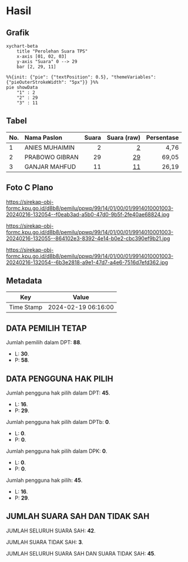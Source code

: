 # Hasil

## Grafik

```mermaid
xychart-beta
    title "Perolehan Suara TPS"
    x-axis [01, 02, 03]
    y-axis "Suara" 0 --> 29
    bar [2, 29, 11]
```

```mermaid
%%{init: {"pie": {"textPosition": 0.5}, "themeVariables": {"pieOuterStrokeWidth": "5px"}} }%%
pie showData
    "1" : 2
    "2" : 29
    "3" : 11
```

## Tabel

| No. | Nama Paslon    | Suara | Suara (raw) | Persentase |
|:--- |:-------------- | -----:| -----------:| ----------:|
| 1   | ANIES MUHAIMIN | 2     | [2][p-1]    | 4,76       |
| 2   | PRABOWO GIBRAN | 29    | [29][p-2]   | 69,05      |
| 3   | GANJAR MAHFUD  | 11    | [11][p-3]   | 26,19      |


[p-1]: https://github.com/gigit-pemilu/pemilu-2024-99-luar-negeri/blob/main/pilpres/hitung-suara/sub/99-luar-negeri/sub/14-beijing-republik-rakyat-tiongkok/sub/01-beijing-republik-rakyat-tiongkok/sub/0001-beijing-republik-rakyat-tiongkok/sub/003-pos-003/sub/paslon-1.txt
[p-2]: https://github.com/gigit-pemilu/pemilu-2024-99-luar-negeri/blob/main/pilpres/hitung-suara/sub/99-luar-negeri/sub/14-beijing-republik-rakyat-tiongkok/sub/01-beijing-republik-rakyat-tiongkok/sub/0001-beijing-republik-rakyat-tiongkok/sub/003-pos-003/sub/paslon-2.txt
[p-3]: https://github.com/gigit-pemilu/pemilu-2024-99-luar-negeri/blob/main/pilpres/hitung-suara/sub/99-luar-negeri/sub/14-beijing-republik-rakyat-tiongkok/sub/01-beijing-republik-rakyat-tiongkok/sub/0001-beijing-republik-rakyat-tiongkok/sub/003-pos-003/sub/paslon-3.txt

## Foto C Plano

https://sirekap-obj-formc.kpu.go.id/d8b8/pemilu/ppwp/99/14/01/00/01/9914010001003-20240216-132054--f0eab3ad-a5b0-47d0-9b5f-2fe40ae68824.jpg

https://sirekap-obj-formc.kpu.go.id/d8b8/pemilu/ppwp/99/14/01/00/01/9914010001003-20240216-132055--864102e3-8392-4e14-b0e2-cbc390ef9b21.jpg

https://sirekap-obj-formc.kpu.go.id/d8b8/pemilu/ppwp/99/14/01/00/01/9914010001003-20240216-132054--6b3e2818-a9e1-47d7-a4e6-7516d7efd362.jpg


## Metadata

| Key        | Value               |
| ---------- | ------------------- |
| Time Stamp | 2024-02-19 06:16:00 |


## DATA PEMILIH TETAP

Jumlah pemilih dalam DPT: **88**.
 * L: **30**.
 * P: **58**.

## DATA PENGGUNA HAK PILIH

Jumlah pengguna hak pilih dalam DPT: **45**.
 * L: **16**.
 * P: **29**.

Jumlah pengguna hak pilih dalam DPTb: **0**.
 * L: **0**.
 * P: **0**.

Jumlah pengguna hak pilih dalam DPK: **0**.
 * L: **0**.
 * P: **0**.

Jumlah pengguna hak pilih: **45**.
 * L: **16**.
 * P: **29**.

## JUMLAH SUARA SAH DAN TIDAK SAH

JUMLAH SELURUH SUARA SAH: **42**.

JUMLAH SUARA TIDAK SAH: **3**.

JUMLAH SELURUH SUARA SAH DAN SUARA TIDAK SAH: **45**.


